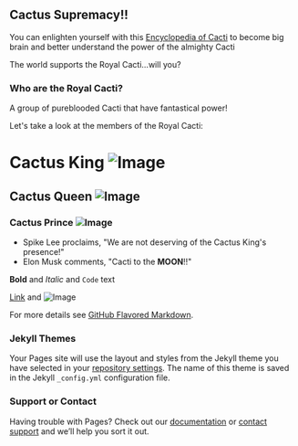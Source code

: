 ## Cactus Supremacy!!

You can enlighten yourself with this [Encyclopedia of Cacti](http://www.llifle.com/Encyclopedia/CACTI/) to become big brain and better understand the power of the almighty Cacti

The world supports the Royal Cacti...will you?

### Who are the Royal Cacti?

A group of pureblooded Cacti that have fantastical power!

Let's take a look at the members of the Royal Cacti:

# Cactus King ![Image](https://images-wixmp-ed30a86b8c4ca887773594c2.wixmp.com/f/1118f318-f082-4d38-96ca-910a7f8b206d/dd1v4iv-3928e156-0033-4fbf-90dd-a412c99acdb9.gif?token=eyJ0eXAiOiJKV1QiLCJhbGciOiJIUzI1NiJ9.eyJzdWIiOiJ1cm46YXBwOjdlMGQxODg5ODIyNjQzNzNhNWYwZDQxNWVhMGQyNmUwIiwiaXNzIjoidXJuOmFwcDo3ZTBkMTg4OTgyMjY0MzczYTVmMGQ0MTVlYTBkMjZlMCIsIm9iaiI6W1t7InBhdGgiOiJcL2ZcLzExMThmMzE4LWYwODItNGQzOC05NmNhLTkxMGE3ZjhiMjA2ZFwvZGQxdjRpdi0zOTI4ZTE1Ni0wMDMzLTRmYmYtOTBkZC1hNDEyYzk5YWNkYjkuZ2lmIn1dXSwiYXVkIjpbInVybjpzZXJ2aWNlOmZpbGUuZG93bmxvYWQiXX0.Pfd-e12gTW40n8-q0nv_4MOWsFib8nmxfqZgg1GFq-A)
## Cactus Queen ![Image](https://img.pikbest.com/png-images/qiantu/cactus-cartoon-cute-desert-back-kettle-element_2588486.png!c1024wm0/compress/true/progressive/true/format/webp/fw/1024)
### Cactus Prince ![Image](https://encrypted-tbn0.gstatic.com/images?q=tbn:ANd9GcRAzlU4ul1q3UyVma1lNl5R35yUZD4U3GVM0Q&usqp=CAU)
 
- Spike Lee proclaims, "We are not deserving of the Cactus King's presence!"
- Elon Musk comments, "Cacti to the **MOON**!!"


**Bold** and _Italic_ and `Code` text

[Link](url) and ![Image](src)

For more details see [GitHub Flavored Markdown](https://guides.github.com/features/mastering-markdown/).

### Jekyll Themes

Your Pages site will use the layout and styles from the Jekyll theme you have selected in your [repository settings](https://github.com/Kylephong/Cactus-Supremacy/settings/pages). The name of this theme is saved in the Jekyll `_config.yml` configuration file.

### Support or Contact

Having trouble with Pages? Check out our [documentation](https://docs.github.com/categories/github-pages-basics/) or [contact support](https://support.github.com/contact) and we’ll help you sort it out.
